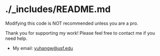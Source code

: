 # ./_includes/README.md

Modifying this code is NOT recommended unless you are a pro.

Thank you for supporting my work! Please feel free to contact me if you need help.

- My email: yuhangw@usf.edu
